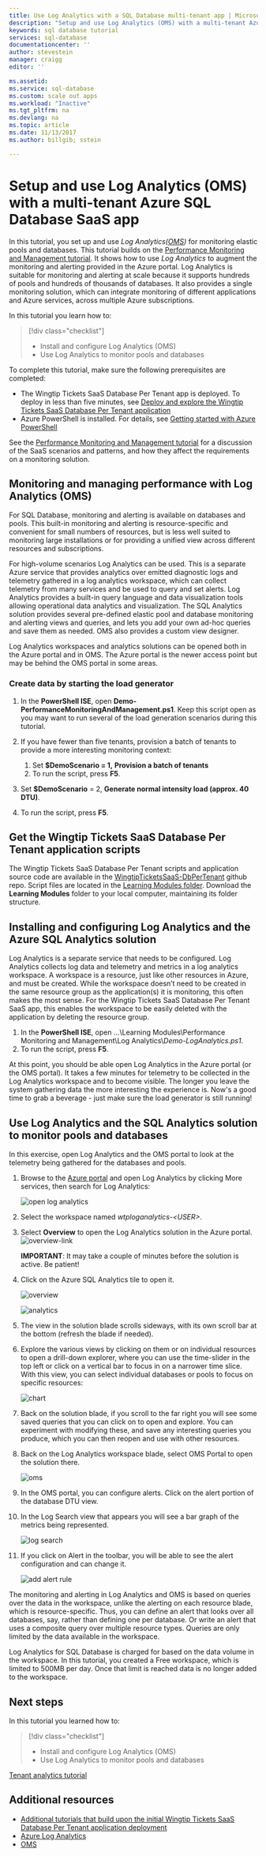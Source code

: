 ```yaml
---
title: Use Log Analytics with a SQL Database multi-tenant app | Microsoft Docs 
description: "Setup and use Log Analytics (OMS) with a multi-tenant Azure SQL Database SaaS app"
keywords: sql database tutorial
services: sql-database
documentationcenter: ''
author: stevestein
manager: craigg
editor: ''

ms.assetid: 
ms.service: sql-database
ms.custom: scale out apps
ms.workload: "Inactive"
ms.tgt_pltfrm: na
ms.devlang: na
ms.topic: article
ms.date: 11/13/2017
ms.author: billgib; sstein

---
```

# Setup and use Log Analytics (OMS) with a multi-tenant Azure SQL Database SaaS app

In this tutorial, you set up and use *Log Analytics([OMS](https://www.microsoft.com/cloud-platform/operations-management-suite))* for monitoring elastic pools and databases. This tutorial builds on the [Performance Monitoring and Management tutorial](saas-dbpertenant-performance-monitoring.md). It shows how to use *Log Analytics* to augment the monitoring and alerting provided in the Azure portal. Log Analytics is suitable for monitoring and alerting at scale because it supports hundreds of pools and hundreds of thousands of databases. It also provides a single monitoring solution, which can integrate monitoring of different applications and Azure services, across multiple Azure subscriptions.

In this tutorial you learn how to:

> [!div class="checklist"]
> * Install and configure Log Analytics (OMS)
> * Use Log Analytics to monitor pools and databases

To complete this tutorial, make sure the following prerequisites are completed:

* The Wingtip Tickets SaaS Database Per Tenant app is deployed. To deploy in less than five minutes, see [Deploy and explore the Wingtip Tickets SaaS Database Per Tenant application](saas-dbpertenant-get-started-deploy.md)
* Azure PowerShell is installed. For details, see [Getting started with Azure PowerShell](https://docs.microsoft.com/powershell/azure/get-started-azureps)

See the [Performance Monitoring and Management tutorial](saas-dbpertenant-performance-monitoring.md) for a discussion of the SaaS scenarios and patterns, and how they affect the requirements on a monitoring solution.

## Monitoring and managing performance with Log Analytics (OMS)

For SQL Database, monitoring and alerting is available on databases and pools. This built-in monitoring and alerting is resource-specific and convenient for small numbers of resources, but is less well suited to monitoring large installations or for providing a unified view across different resources and subscriptions.

For high-volume scenarios Log Analytics can be used. This is a separate Azure service that provides analytics over emitted diagnostic logs and telemetry gathered in a log analytics workspace, which can collect telemetry from many services and be used to query and set alerts. Log Analytics provides a built-in query language and data visualization tools allowing operational data analytics and visualization. The SQL Analytics solution provides several pre-defined elastic pool and database monitoring and alerting views and queries, and lets you add your own ad-hoc queries and save them as needed. OMS also provides a custom view designer.

Log Analytics workspaces and analytics solutions can be opened both in the Azure portal and in OMS. The Azure portal is the newer access point but may be behind the OMS portal in some areas.

### Create data by starting the load generator 

1. In the **PowerShell ISE**, open **Demo-PerformanceMonitoringAndManagement.ps1**. Keep this script open as you may want to run several of the load generation scenarios during this tutorial.
1. If you have fewer than five tenants, provision a batch of tenants to provide a more interesting monitoring context:
   1. Set **$DemoScenario = 1,** **Provision a batch of tenants**
   1. To run the script, press **F5**.

1. Set **$DemoScenario** = 2, **Generate normal intensity load (approx. 40 DTU)**.
1. To run the script, press **F5**.

## Get the Wingtip Tickets SaaS Database Per Tenant application scripts

The Wingtip Tickets SaaS Database Per Tenant scripts and application source code are available in the [WingtipTicketsSaaS-DbPerTenant](https://github.com/Microsoft/WingtipTicketsSaaS-DbPerTenant) github repo. Script files are located in the [Learning Modules folder](https://github.com/Microsoft/WingtipTicketsSaaS-DbPerTenant/tree/master/Learning%20Modules). Download the **Learning Modules** folder to your local computer, maintaining its folder structure.

## Installing and configuring Log Analytics and the Azure SQL Analytics solution

Log Analytics is a separate service that needs to be configured. Log Analytics collects log data and telemetry and metrics in a log analytics workspace. A workspace is a resource, just like other resources in Azure, and must be created. While the workspace doesn’t need to be created in the same resource group as the application(s) it is monitoring, this often makes the most sense. For the Wingtip Tickets SaaS Database Per Tenant SaaS app, this enables the workspace to be easily deleted with the application by deleting the resource group.

1. In the **PowerShell ISE**, open ...\\Learning Modules\\Performance Monitoring and Management\\Log Analytics\\*Demo-LogAnalytics.ps1*.
1. To run the script, press **F5**.

At this point, you should be able open Log Analytics in the Azure portal (or the OMS portal). It takes a few minutes for telemetry to be collected in the Log Analytics workspace and to become visible. The longer you leave the system gathering data the more interesting the experience is. Now's a good time to grab a beverage - just make sure the load generator is still running!


## Use Log Analytics and the SQL Analytics solution to monitor pools and databases


In this exercise, open Log Analytics and the OMS portal to look at the telemetry being gathered for the databases and pools.

1. Browse to the [Azure portal](https://portal.azure.com) and open Log Analytics by clicking More services, then search for Log Analytics:

   ![open log analytics](media/saas-dbpertenant-log-analytics/log-analytics-open.png)

1. Select the workspace named *wtploganalytics-&lt;USER&gt;*.

1. Select **Overview** to open the Log Analytics solution in the Azure portal.
   ![overview-link](media/saas-dbpertenant-log-analytics/click-overview.png)

    **IMPORTANT**: It may take a couple of minutes before the solution is active. Be patient!

1. Click on the Azure SQL Analytics tile to open it.

    ![overview](media/saas-dbpertenant-log-analytics/overview.png)

    ![analytics](media/saas-dbpertenant-log-analytics/analytics.png)

1. The view in the solution blade scrolls sideways, with its own scroll bar at the bottom (refresh the blade if needed).

1. Explore the various views by clicking on them or on individual resources to open a drill-down explorer, where you can use the time-slider in the top left or click on a vertical bar to focus in on a narrower time slice. With this view, you can select individual databases or pools to focus on specific resources:

    ![chart](media/saas-dbpertenant-log-analytics/chart.png)

1. Back on the solution blade, if you scroll to the far right you will see some saved queries that you can click on to open and explore. You can experiment with modifying these, and save any interesting queries you produce, which you can then reopen and use with other resources.

1. Back on the Log Analytics workspace blade, select OMS Portal to open the solution there.

    ![oms](media/saas-dbpertenant-log-analytics/oms.png)

1. In the OMS portal, you can configure alerts. Click on the alert portion of the database DTU view.

1. In the Log Search view that appears you will see a bar graph of the metrics being represented.

    ![log search](media/saas-dbpertenant-log-analytics/log-search.png)

1. If you click on Alert in the toolbar, you will be able to see the alert configuration and can change it.

    ![add alert rule](media/saas-dbpertenant-log-analytics/add-alert.png)

The monitoring and alerting in Log Analytics and OMS is based on queries over the data in the workspace, unlike the alerting on each resource blade, which is resource-specific. Thus, you can define an alert that looks over all databases, say, rather than defining one per database. Or write an alert that uses a composite query over multiple resource types. Queries are only limited by the data available in the workspace.

Log Analytics for SQL Database is charged for based on the data volume in the workspace. In this tutorial, you created a Free workspace, which is limited to 500MB per day. Once that limit is reached data is no longer added to the workspace.


## Next steps

In this tutorial you learned how to:

> [!div class="checklist"]
> * Install and configure Log Analytics (OMS)
> * Use Log Analytics to monitor pools and databases

[Tenant analytics tutorial](saas-dbpertenant-log-analytics.md)

## Additional resources

* [Additional tutorials that build upon the initial Wingtip Tickets SaaS Database Per Tenant application deployment](saas-dbpertenant-wingtip-app-overview.md#sql-database-wingtip-saas-tutorials)
* [Azure Log Analytics](../log-analytics/log-analytics-azure-sql.md)
* [OMS](https://blogs.technet.microsoft.com/msoms/2017/02/21/azure-sql-analytics-solution-public-preview/)
